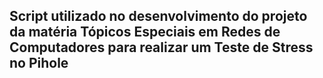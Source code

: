 ## Script utilizado no desenvolvimento do projeto da matéria Tópicos Especiais em Redes de Computadores para realizar um Teste de Stress no Pihole
